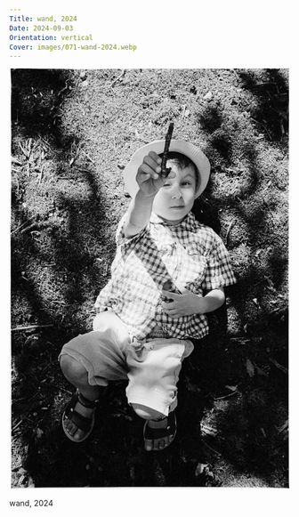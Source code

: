 ```yaml
---
Title: wand, 2024
Date: 2024-09-03
Orientation: vertical
Cover: images/071-wand-2024.webp
---
```


![wand, 2024](images/071-wand-2024@2x.webp)

wand, 2024
